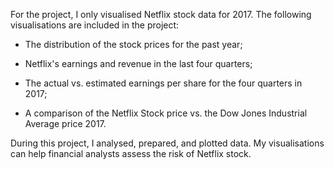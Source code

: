 For the project, I only visualised Netflix stock data for 2017. The following visualisations are included in the project:

* The distribution of the stock prices for the past year;

* Netflix's earnings and revenue in the last four quarters;

* The actual vs. estimated earnings per share for the four quarters in 2017;

* A comparison of the Netflix Stock price vs. the Dow Jones Industrial Average price 2017.

During this project, I analysed, prepared, and plotted data. My visualisations can help financial analysts assess the risk of Netflix stock.
